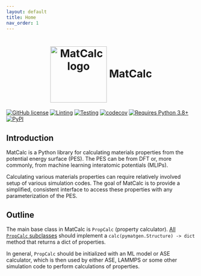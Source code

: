 ```yaml
---
layout: default
title: Home
nav_order: 1
---
```


<h1 align="center">
  <img src="https://github.com/materialsvirtuallab/matcalc/assets/30958850/89486f2f-73fb-40fb-803a-dfafe510eb6d" width="150" height="150" alt="MatCalc logo" style="vertical-align: middle;" />
  MatCalc
</h1>

[![GitHub license](https://img.shields.io/github/license/materialsvirtuallab/matcalc)](https://github.com/materialsvirtuallab/matcalc/blob/main/LICENSE)
[![Linting](https://github.com/materialsvirtuallab/matcalc/workflows/Linting/badge.svg)](https://github.com/materialsvirtuallab/matcalc/workflows/Linting/badge.svg)
[![Testing](https://github.com/materialsvirtuallab/matcalc/workflows/Testing/badge.svg)](https://github.com/materialsvirtuallab/matcalc/workflows/Testing/badge.svg)
[![codecov](https://codecov.io/gh/materialsvirtuallab/matcalc/branch/main/graph/badge.svg?token=OR7Z9WWRRC)](https://codecov.io/gh/materialsvirtuallab/matcalc)
[![Requires Python 3.8+](https://img.shields.io/badge/Python-3.8+-blue.svg?logo=python&logoColor=white)](https://python.org/downloads)
[![PyPI](https://img.shields.io/pypi/v/matcalc?logo=pypi&logoColor=white)](https://pypi.org/project/matcalc?logo=pypi&logoColor=white)

## Introduction

MatCalc is a Python library for calculating materials properties from the potential energy surface (PES). The
PES can be from DFT or, more commonly, from machine learning interatomic potentials (MLIPs).

Calculating various materials properties can require relatively involved setup of various simulation codes. The
goal of MatCalc is to provide a simplified, consistent interface to access these properties with any
parameterization of the PES.

## Outline

The main base class in MatCalc is `PropCalc` (property calculator). [All `PropCalc` subclasses](https://github.com/search?q=repo%3Amaterialsvirtuallab%2Fmatcalc%20%22(PropCalc)%22) should implement a
`calc(pymatgen.Structure) -> dict` method that returns a dict of properties.

In general, `PropCalc` should be initialized with an ML model or ASE calculator, which is then used by either ASE,
LAMMPS or some other simulation code to perform calculations of properties.
